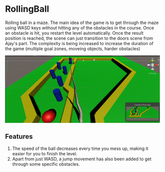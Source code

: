 # RollingBall
Rolling ball in a maze. The main idea of the game is to get through the maze using WASD keys without hitting any of the obstacles in the course. Once an obstacle is hit, you restart the level automatically. Once the result position is reached, the scene can just transition to the doors scene from Ajay's part. The complexity is being increased to increase the duration of the game (multiple goal zones, moveing objects, harder obstacles)

![](imgs/field.PNG)

## Features
1. The speed of the ball decreases every time you mess up, making it easier for you to finish the level.
2. Apart from just WASD, a jump movement has also been added to get through some specific obstacles.
